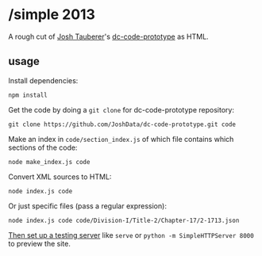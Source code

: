 # /simple 2013

A rough cut of [Josh Tauberer](http://razor.occams.info/)'s [dc-code-prototype](https://github.com/JoshData/dc-code-prototype)
as HTML.

## usage

Install dependencies:

    npm install

Get the code by doing a `git clone` for dc-code-prototype repository:

    git clone https://github.com/JoshData/dc-code-prototype.git code

Make an index in `code/section_index.js` of which file contains which sections of the code:

    node make_index.js code

Convert XML sources to HTML:

```
node index.js code
```

Or just specific files (pass a regular expression):

```
node index.js code code/Division-I/Title-2/Chapter-17/2-1713.json
```

[Then set up a testing server](https://gist.github.com/tmcw/4989751) like
`serve` or `python -m SimpleHTTPServer 8000` to preview the site.
